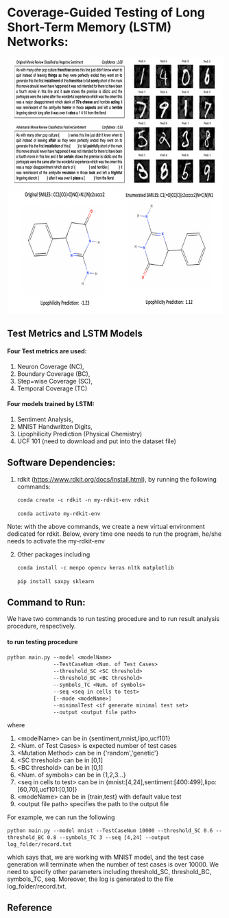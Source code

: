 # Coverage-Guided Testing of Long Short-Term Memory (LSTM) Networks: 

<center>
<img src="img/mnist_sm_adv.png" data-canonical-src="img/mnist_sm_adv.png" width="800" height="600" />
</center>

## Test Metrics and LSTM Models
       
#### Four Test metrics are used: 
1. Neuron Coverage (NC), 
2. Boundary Coverage (BC), 
3. Step=wise Coverage (SC), 
4. Temporal Coverage (TC)

#### Four models trained by LSTM: 
1. Sentiment Analysis, 
2. MNIST Handwritten Digits, 
3. Lipophilicity Prediction (Physical Chemistry)
4. UCF 101 (need to download and put into the dataset file)

## Software Dependencies: 

1. rdkit (https://www.rdkit.org/docs/Install.html), by running the following commands: 

       conda create -c rdkit -n my-rdkit-env rdkit
       
       conda activate my-rdkit-env
       
Note: with the above commands, we create a new virtual environment dedicated for rdkit. Below, every time one needs to run the program, he/she needs to activate the my-rdkit-env
      
2. Other packages including 

       conda install -c menpo opencv keras nltk matplotlib
      
       pip install saxpy sklearn

## Command to Run: 

We have two commands to run testing procedure and to run result analysis procedure, respectively. 

#### to run testing procedure

    python main.py --model <modelName> 
                   --TestCaseNum <Num. of Test Cases> 
                   --threshold_SC <SC threshold> 
                   --threshold_BC <BC threshold> 
                   --symbols_TC <Num. of symbols> 
                   --seq <seq in cells to test>
                   [--mode <modeName>] 
                   --minimalTest <if generate minimal test set> 
                   --output <output file path>

where 
1. \<modelName> can be in {sentiment,mnist,lipo,ucf101}
2. \<Num. of Test Cases> is expected number of test cases
3. \<Mutation Method> can be in {'random','genetic'}
4. \<SC threshold> can be in [0,1]  
5. \<BC threshold> can be in [0,1]
6. \<Num. of symbols> can be in {1,2,3...}
7. \<seq in cells to test> can be in {mnist:[4,24],sentiment:[400:499],lipo:[60,70],ucf101:[0,10]}
8. \<modeName> can be in {train,test} with default value test 
9. \<output file path> specifies the path to the output file

For example, we can run the following 

    python main.py --model mnist --TestCaseNum 10000 --threshold_SC 0.6 --threshold_BC 0.8 --symbols_TC 3 --seq [4,24] --output log_folder/record.txt

which says that, we are working with MNIST model, and the test case generation will terminate when the number of test cases is over 10000. We need to specify other parameters including threshold_SC, threshold_BC, symbols_TC, seq. Moreover, the log is generated to the file log_folder/record.txt. 
    
## Reference 

